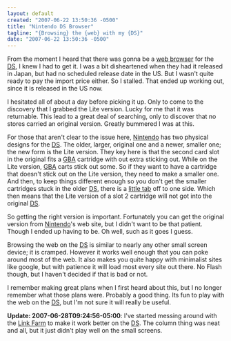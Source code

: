 ```yaml
---
layout: default
created: "2007-06-22 13:50:36 -0500"
title: "Nintendo DS Browser"
tagline: "{Browsing} the {web} with my {DS}"
date: "2007-06-22 13:50:36 -0500"
---
```



From the moment I heard that there was gonna be a [web browser][wb] for the [DS][], I knew I had to get it.  I was a bit disheartened when they had it released in Japan, but had no scheduled release date in the US.  But I wasn't quite ready to pay the import price either.  So I stalled.  That ended up working out, since it is released in the US now.

I hesitated all of about a day before picking it up.  Only to come to the discovery that I grabbed the Lite version.  Lucky for me that it was returnable.  This lead to a great deal of searching, only to discover that no stores carried an original version.  Greatly bummered I was at this.

For those that aren't clear to the issue here, [Nintendo][] has two physical designs for the [DS][].  The older, larger, original one and a newer, smaller one; the new form is the Lite version.  They key here is that the second card slot in the original fits a [GBA][] cartridge with out extra sticking out.  While on the Lite version, [GBA][] carts stick out some.  So if they want to have a cartridge that doesn't stick out on the Lite version, they need to make a smaller one.  And then, to keep things different enough so you don't get the smaller cartridges stuck in the older [DS][], there is a [little tab][carttab] off to one side.  Which then means that the Lite version of a slot 2 cartridge will not got into the original [DS][].

So getting the right version is important.  Fortunately you can get the original version from [Nintendo][]'s web site, but I didn't want to be that patient.  Though I ended up having to be. Oh well, such as it goes I guess.  

Browsing the web on the [DS][] is similar to nearly any other small screen device; it is cramped.  However it works well enough that you can poke around most of the web.  It also makes you quite happy with minimalist sites like google, but with patience it will load most every site out there.  No Flash though, but I haven't decided if that is bad or not.

I remember making great plans when I first heard about this, but I no longer remember what those plans were.  Probably a good thing.  Its fun to play with the web on the [DS][], but I'm not sure it will really be useful.

**Update: 2007-06-28T09:24:56-05:00**: I've started messing around with the [Link Farm](/Links/index.html) to make it work better on the [DS][].  The column thing was neat and all, but it just didn't play well on the small screens.


[DS]: http://www.nintendo.com/channel/ds
[Nintendo]: http://www.nintendo.com/
[GBA]: http://en.wikipedia.org/wiki/Gba
[wb]: http://www.nintendo.com/gamemini?gameid=ZRIHM-K7C6pLPkN--ZjWFInT-vIEngbV
[carttab]: http://en.wikipedia.org/wiki/Image:Dsbrowserkit.jpg



